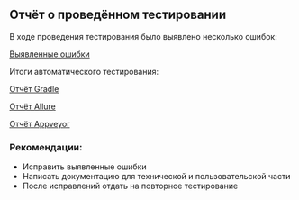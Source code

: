 ## Отчёт о проведённом тестировании

В ходе проведения тестирования было выявлено несколько ошибок:

[Выявленные ошибки](https://github.com/Straiff20/Diplom/issues)

Итоги автоматического тестирования:

[Отчёт Gradle](https://github.com/Straiff20/Diplom/issues/9)

[Отчёт Allure](https://github.com/Straiff20/Diplom/issues/10)

[Отчёт Appveyor](https://ci.appveyor.com/project/Straiff20/diplom)

### Рекомендации:
* Исправить выявленные ошибки
* Написать документацию для технической и пользовательской части
* После исправлений отдать на повторное тестирование
